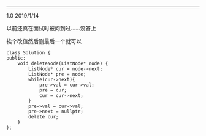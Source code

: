 ---
1.0 2019/1/14

以前还真在面试时被问到过……没答上

挨个改值然后删最后一个就可以

```
class Solution {
public:
    void deleteNode(ListNode* node) {
        ListNode* cur = node->next;
        ListNode* pre = node;
        while(cur->next){
            pre->val = cur->val;
            pre = cur;
            cur = cur->next;
        }
        pre->val = cur->val;
        pre->next = nullptr;
        delete cur;
    }
};
```
